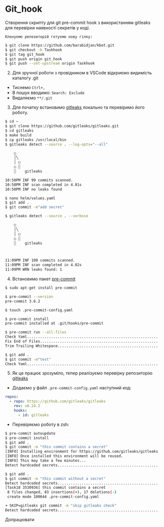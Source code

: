# Git_hook
Створення скрипту для git pre-commit hook з використанням gitleaks для перевірки наявності секретів у коді.

    Клонуємо репозиторій готуємо нову гілку:
```sh
$ git clone https://github.com/barabidjan/kbot.git
$ git checkout -b Taskhook
$ git tag git_hook
$ git push origin git_hook
$ git push --set-upstream origin Taskhook
```
2. Для зручної роботи з провідником в VSCode відкриємо видимість каталогу .git
- Тиснемо `Ctrl+,`
- В пошук вводимо: `Search: Exclude`
- Видаляємо `**/.git`

3. Для початку встановимо [gitleaks](https://github.com/gitleaks/gitleaks) локально та перевіримо його роботу.
```sh
$ cd ~
$ git clone https://github.com/gitleaks/gitleaks.git
$ cd gitleaks
$ make build
$ cp gitleaks /usr/local/bin
$ gitleaks detect --source . --log-opts="--all"

    ○
    │╲
    │ ○
    ○ ░
    ░    gitleaks

10:50PM INF 99 commits scanned.
10:50PM INF scan completed in 4.01s
10:50PM INF no leaks found

$ nano helm/values.yaml
$ git add .
$ git commit -m"add secret"

$ gitleaks detect --source . --verbose

    ○
    │╲
    │ ○
    ○ ░
    ░    gitleaks



11:09PM INF 100 commits scanned.
11:09PM INF scan completed in 4.02s
11:09PM WRN leaks found: 1
```

4. Встановимо пакет [pre-commit](https://pre-commit.com/#install)
```sh
$ sudo apt-get install pre-commit

$ pre-commit --version
pre-commit 3.6.2

$ touch .pre-commit-config.yaml

$ pre-commit install
pre-commit installed at .git/hooks/pre-commit

$ pre-commit run --all-files
Check Yaml...............................................................Failed
Fix End of Files.........................................................Failed
Trim Trailing Whitespace.................................................Failed

$ git add .
$ git commit -m"test"
Check Yaml...............................................................Failed
```
5. Як це працює зрозуміло, тепер реалізуємо перевірку репозиторію [gitleaks](https://github.com/gitleaks/gitleaks?tab=readme-ov-file#pre-commit)
- Додаємо у файл `.pre-commit-config.yaml` наступний код:
```yaml
repos:
  - repo: https://github.com/gitleaks/gitleaks
    rev: v8.24.2
    hooks:
      - id: gitleaks
```
- Перевіряємо роботу в zsh:
```sh
$ pre-commit autoupdate
$ pre-commit install
$ git add .
$ git commit -m "this commit contains a secret"
[INFO] Installing environment for https://github.com/gitleaks/gitleaks.
[INFO] Once installed this environment will be reused.
[INFO] This may take a few minutes...
Detect hardcoded secrets.................................................Failed

$ git add .
$ git commit -m "this commit without a secret"
Detect hardcoded secrets.................................................Passed
[Task18 3530936] this commit contains a secret
 8 files changed, 83 insertions(+), 17 deletions(-)
 create mode 100644 .pre-commit-config.yaml

➜ SKIP=gitleaks git commit -m "skip gitleaks check"
Detect hardcoded secrets................................................Skipped
```

Допрацювати